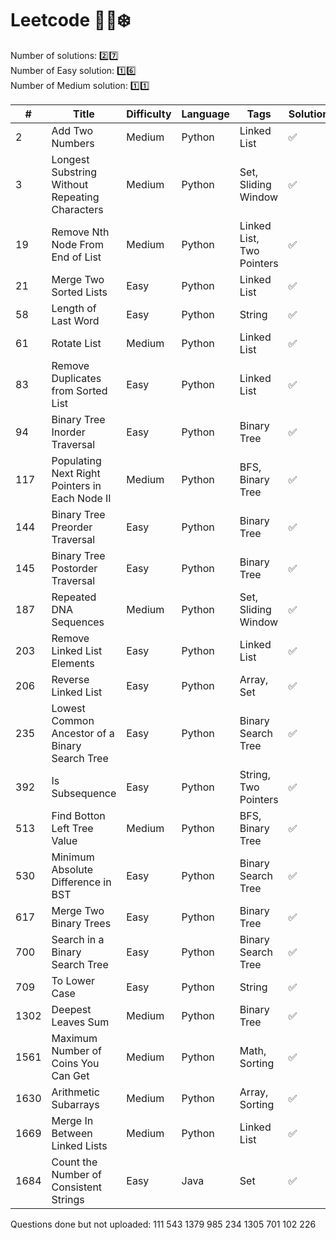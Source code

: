 # Leetcode :woman_technologist::snowflake:

Number of solutions: :two::seven: <br/>
Number of Easy solution: :one::six: <br/>
Number of Medium solution: :one::one:

| #    | Title                                          | Difficulty | Language | Tags                      | Solution           | Notes              |
| ---- | ---------------------------------------------- | ---------- | -------- | ------------------------- | ------------------ | ------------------ |
| 2    | Add Two Numbers                                | Medium     | Python   | Linked List               | :white_check_mark: | :white_check_mark: |
| 3    | Longest Substring Without Repeating Characters | Medium     | Python   | Set, Sliding Window       | :white_check_mark: | :white_check_mark: |
| 19   | Remove Nth Node From End of List               | Medium     | Python   | Linked List, Two Pointers | :white_check_mark: | :white_check_mark: |
| 21   | Merge Two Sorted Lists                         | Easy       | Python   | Linked List               | :white_check_mark: | :white_check_mark: |
| 58   | Length of Last Word                            | Easy       | Python   | String                    | :white_check_mark: | :white_check_mark: |
| 61   | Rotate List                                    | Medium     | Python   | Linked List               | :white_check_mark: | :white_check_mark: |
| 83   | Remove Duplicates from Sorted List             | Easy       | Python   | Linked List               | :white_check_mark: | :white_check_mark: |
| 94   | Binary Tree Inorder Traversal                  | Easy       | Python   | Binary Tree               | :white_check_mark: | :white_check_mark: |
| 117  | Populating Next Right Pointers in Each Node II | Medium     | Python   | BFS, Binary Tree          | :white_check_mark: | :x:                |
| 144  | Binary Tree Preorder Traversal                 | Easy       | Python   | Binary Tree               | :white_check_mark: | :white_check_mark: |
| 145  | Binary Tree Postorder Traversal                | Easy       | Python   | Binary Tree               | :white_check_mark: | :white_check_mark: |
| 187  | Repeated DNA Sequences                         | Medium     | Python   | Set, Sliding Window       | :white_check_mark: | :white_check_mark: |
| 203  | Remove Linked List Elements                    | Easy       | Python   | Linked List               | :white_check_mark: | :white_check_mark: |
| 206  | Reverse Linked List                            | Easy       | Python   | Array, Set                | :white_check_mark: | :white_check_mark: |
| 235  | Lowest Common Ancestor of a Binary Search Tree | Easy       | Python   | Binary Search Tree        | :white_check_mark: | :white_check_mark: |
| 392  | Is Subsequence                                 | Easy       | Python   | String, Two Pointers      | :white_check_mark: | :white_check_mark: |
| 513  | Find Botton Left Tree Value                    | Medium     | Python   | BFS, Binary Tree          | :white_check_mark: | :white_check_mark: |
| 530  | Minimum Absolute Difference in BST             | Easy       | Python   | Binary Search Tree        | :white_check_mark: | :white_check_mark: |
| 617  | Merge Two Binary Trees                         | Easy       | Python   | Binary Tree               | :white_check_mark: | :white_check_mark: |
| 700  | Search in a Binary Search Tree                 | Easy       | Python   | Binary Search Tree        | :white_check_mark: | :white_check_mark: |
| 709  | To Lower Case                                  | Easy       | Python   | String                    | :white_check_mark: | :white_check_mark: |
| 1302 | Deepest Leaves Sum                             | Medium     | Python   | Binary Tree               | :white_check_mark: | :white_check_mark: |
| 1561 | Maximum Number of Coins You Can Get            | Medium     | Python   | Math, Sorting             | :white_check_mark: | :white_check_mark: |
| 1630 | Arithmetic Subarrays                           | Medium     | Python   | Array, Sorting            | :white_check_mark: | :white_check_mark: |
| 1669 | Merge In Between Linked Lists                  | Medium     | Python   | Linked List               | :white_check_mark: | :white_check_mark: |
| 1684 | Count the Number of Consistent Strings         | Easy       | Java     | Set                       | :white_check_mark: | :white_check_mark: |

Questions done but not uploaded:
111
543
1379
985
234
1305
701
102
226